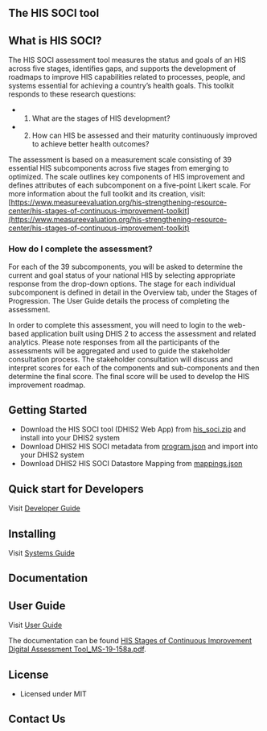 ## The HIS SOCI tool

## What is HIS SOCI?

The HIS SOCI assessment tool measures the status and goals of an HIS across five stages, identifies gaps, and supports the
development of roadmaps to improve HIS capabilities related to processes, people, and systems essential for achieving a country’s
health goals. This toolkit responds to these research questions:

 - 1. What are the stages of HIS development?
 - 2. How can HIS be assessed and their maturity continuously improved to achieve better health outcomes?


The assessment is based on a measurement scale consisting of 39 essential HIS subcomponents across five stages from emerging to
optimized. The scale outlines key components of HIS improvement and defines attributes of each subcomponent on a five-point Likert
scale. For more information about the full toolkit and its creation, visit:
[https://www.measureevaluation.org/his-strengthening-resource-center/his-stages-of-continuous-improvement-toolkit](https://www.measureevaluation.org/his-strengthening-resource-center/his-stages-of-continuous-improvement-toolkit)

### How do I complete the assessment?

For each of the 39 subcomponents, you will be asked to determine the current and goal status of your national HIS by selecting
appropriate response from the drop-down options. The stage for each individual subcomponent is defined in detail in the Overview
tab, under the Stages of Progression. The User Guide details the process of completing the assessment.

In order to complete this assessment, you will need to login to the web-based application built using DHIS 2 to access the
assessment and related analytics. Please note responses from all the participants of the assessments will be aggregated and used
to guide the stakeholder consultation process. The stakeholder consultation will discuss and interpret scores for each of the
components and sub-components and then determine the final score. The final score will be used to develop the HIS improvement
roadmap.

## Getting Started

- Download the HIS SOCI tool (DHIS2 Web App) from [his_soci.zip](https://github.com/talexie/his_soci/blob/master/dist/his_soci.zip) and install into your DHIS2 system
- Download DHIS2 HIS SOCI metadata from [program.json](https://github.com/talexie/his_soci/blob/master/src/common/program.json) and import into your DHIS2 system
- Download DHIS2 HIS SOCI Datastore Mapping from [mappings.json](https://github.com/talexie/his_soci/blob/master/src/common/mappings.json)


## Quick start for Developers
Visit [Developer Guide](https://liascript.github.io/course/?https://github.com/talexie/his_soci/blob/master/DeveloperGuide.md)

## Installing
Visit [Systems Guide](https://liascript.github.io/course/?https://github.com/talexie/his_soci/blob/master/SystemsGuide.md)
## Documentation

## User Guide
Visit [User Guide](https://liascript.github.io/course/?https://github.com/talexie/his_soci/blob/master/UserGuide.md)

The documentation can be found [HIS Stages of Continuous Improvement Digital Assessment Tool_MS-19-158a.pdf](https://github.com/talexie/his_soci/blob/master/docs/HIS_Stages_of_Continuous_Improvement_Digital_Assessment_Tool_MS-19-158a.pdf).

## License

- Licensed under MIT

## Contact Us